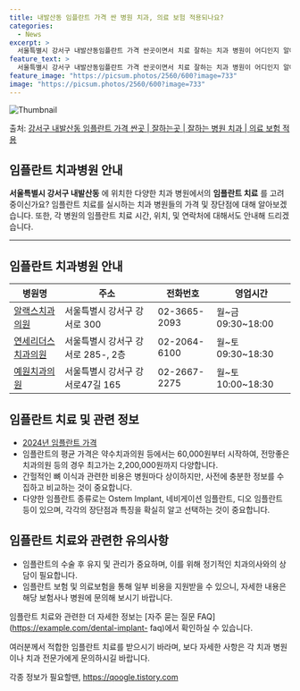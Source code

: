 ```yaml
---
title: 내발산동 임플란트 가격 싼 병원 치과, 의료 보험 적용되나요?
categories:
  - News
excerpt: >
  서울특별시 강서구 내발산동임플란트 가격 싼곳이면서 치료 잘하는 치과 병원이 어디인지 알아보도록 하겠습니다. 서울특별시 강서구 내발산동에 위치한 약수치과의원 연세리더스치과의원 예원치과의원 올바른치과의원 윤종국치과의원 이쎈치과의원 이오스치과의원 전망좋은치과의원 펄서울치과의원 하늘정원치과의원 보스톤미치과의원 보스톤임플러스치과의원 사과나무치과의원 강서바른이치과의원 강서예치과의원 강서월드치과의원 라임치과의원 룡플란트치과강서발산점 마곡서울치과의원 문치과의원 서울제이치과의원 슈퍼쥬니어치과의원 순서대로 안내 드리며, 임플란트 치료시 신경써야 할 부분 또한 같이 공유 드리겠습니다.2024년 임플란트 가격 살펴보기 👈 클릭임플란트 평균 가격약수치과의원표 내에 있는 전화 번호를 클릭 하시면 약수치과의원로 바로 전..
feature_text: >
  서울특별시 강서구 내발산동임플란트 가격 싼곳이면서 치료 잘하는 치과 병원이 어디인지 알아보도록 하겠습니다. 서울특별시 강서구 내발산동에 위치한 약수치과의원 연세리더스치과의원 예원치과의원 올바른치과의원 윤종국치과의원 이쎈치과의원 이오스치과의원 전망좋은치과의원 펄서울치과의원 하늘정원치과의원 보스톤미치과의원 보스톤임플러스치과의원 사과나무치과의원 강서바른이치과의원 강서예치과의원 강서월드치과의원 라임치과의원 룡플란트치과강서발산점 마곡서울치과의원 문치과의원 서울제이치과의원 슈퍼쥬니어치과의원 순서대로 안내 드리며, 임플란트 치료시 신경써야 할 부분 또한 같이 공유 드리겠습니다.2024년 임플란트 가격 살펴보기 👈 클릭임플란트 평균 가격약수치과의원표 내에 있는 전화 번호를 클릭 하시면 약수치과의원로 바로 전..
feature_image: "https://picsum.photos/2560/600?image=733"
image: "https://picsum.photos/2560/600?image=733"
---
```


![Thumbnail](https://img1.daumcdn.net/thumb/R800x0/?scode=mtistory2&fname=https%3A%2F%2Fblog.kakaocdn.net%2Fdn%2FbAMWkF%2FbtsGX1khMZV%2FrFPtCI5eB4YfowXvcgGGAk%2Fimg.webp)

<p>출처: <a href="https://qoogle.tistory.com/6651" rel="dofollow">강서구 내발산동 임플란트 가격 싼곳 | 잘하는곳 | 잘하는 병원 치과 | 의료 보험 적용</a> </p>

## 임플란트 치과병원 안내



**서울특별시 강서구 내발산동** 에 위치한 다양한 치과 병원에서의 **임플란트 치료** 를 고려 중이신가요? 임플란트 치료를 실시하는 치과
병원들의 가격 및 장단점에 대해 알아보겠습니다. 또한, 각 병원의 임플란트 치료 시간, 위치, 및 연락처에 대해서도 안내해 드리겠습니다.

* * *

## **임플란트 치과병원 안내**

병원명 | 주소 | 전화번호 | 영업시간  
---|---|---|---  
[알랙스치과의원](https://example.com/alax-dental-hospital) | 서울특별시 강서구 강서로 300 | 02-3665-2093 | 월~금 09:30~18:00  
[연세리더스치과의원](https://example.com/yonsei-leaders-dental-hospital) | 서울특별시 강서구 강서로 285-, 2층 | 02-2064-6100 | 월~토 09:30~18:30  
[예원치과의원](https://example.com/yewon-dental-clinic) | 서울특별시 강서구 강서로47길 165 | 02-2667-2275 | 월~토 10:00~18:30  
  


## **임플란트 치료 및 관련 정보**

  * [2024년 임플란트 가격](https://example.com/dental-implant-price-2024)
  * 임플란트의 평균 가격은 약수치과의원 등에서는 60,000원부터 시작하여, 전망좋은치과의원 등의 경우 최고가는 2,200,000원까지 다양합니다.
  * 간헐적인 뼈 이식과 관련한 비용은 병원마다 상이하지만, 사전에 충분한 정보를 수집하고 비교하는 것이 중요합니다.
  * 다양한 임플란트 종류로는 Ostem Implant, 네비게이션 임플란트, 디오 임플란트 등이 있으며, 각각의 장단점과 특징을 확실히 알고 선택하는 것이 중요합니다.



## **임플란트 치료와 관련한 유의사항**

  * 임플란트의 수술 후 유지 및 관리가 중요하며, 이를 위해 정기적인 치과의사와의 상담이 필요합니다.
  * 임플란트 보험 및 의료보험을 통해 일부 비용을 지원받을 수 있으니, 자세한 내용은 해당 보험사나 병원에 문의해 보시기 바랍니다.

임플란트 치료와 관련한 더 자세한 정보는 [자주 묻는 질문 FAQ](https://example.com/dental-implant-
faq)에서 확인하실 수 있습니다.

여러분께서 적합한 임플란트 치료를 받으시기 바라며, 보다 자세한 사항은 각 치과 병원이나 치과 전문가에게 문의하시길 바랍니다.



 

각종 정보가 필요할땐, <a href="https://qoogle.tistory.com" rel="dofollow">https://qoogle.tistory.com</a>



